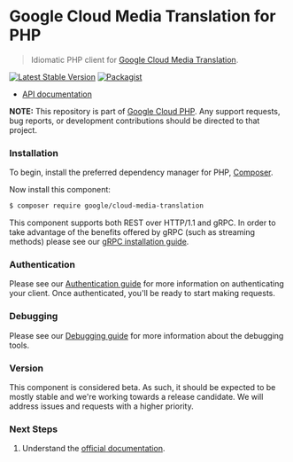 # Google Cloud Media Translation for PHP

> Idiomatic PHP client for [Google Cloud Media Translation](https://cloud.google.com/media-translation).

[![Latest Stable Version](https://poser.pugx.org/google/cloud-media-translation/v/stable)](https://packagist.org/packages/google/cloud-media-translation) [![Packagist](https://img.shields.io/packagist/dm/google/cloud-media-translation.svg)](https://packagist.org/packages/google/cloud-media-translation)

* [API documentation](https://cloud.google.com/php/docs/reference/cloud-media-translation/latest)

**NOTE:** This repository is part of [Google Cloud PHP](https://github.com/googleapis/google-cloud-php). Any
support requests, bug reports, or development contributions should be directed to
that project.

### Installation

To begin, install the preferred dependency manager for PHP, [Composer](https://getcomposer.org/).

Now install this component:

```sh
$ composer require google/cloud-media-translation
```

This component supports both REST over HTTP/1.1 and gRPC. In order to take advantage of the benefits offered by gRPC (such as streaming methods)
please see our [gRPC installation guide](https://cloud.google.com/php/grpc).

### Authentication

Please see our [Authentication guide](https://github.com/googleapis/google-cloud-php/blob/main/AUTHENTICATION.md) for more information
on authenticating your client. Once authenticated, you'll be ready to start making requests.

### Debugging

Please see our [Debugging guide](https://github.com/googleapis/google-cloud-php/blob/main/DEBUG.md)
for more information about the debugging tools.

### Version

This component is considered beta. As such, it should be expected to be mostly
stable and we're working towards a release candidate. We will address issues
and requests with a higher priority.

### Next Steps

1. Understand the [official documentation](https://cloud.google.com/media-translation/docs).
